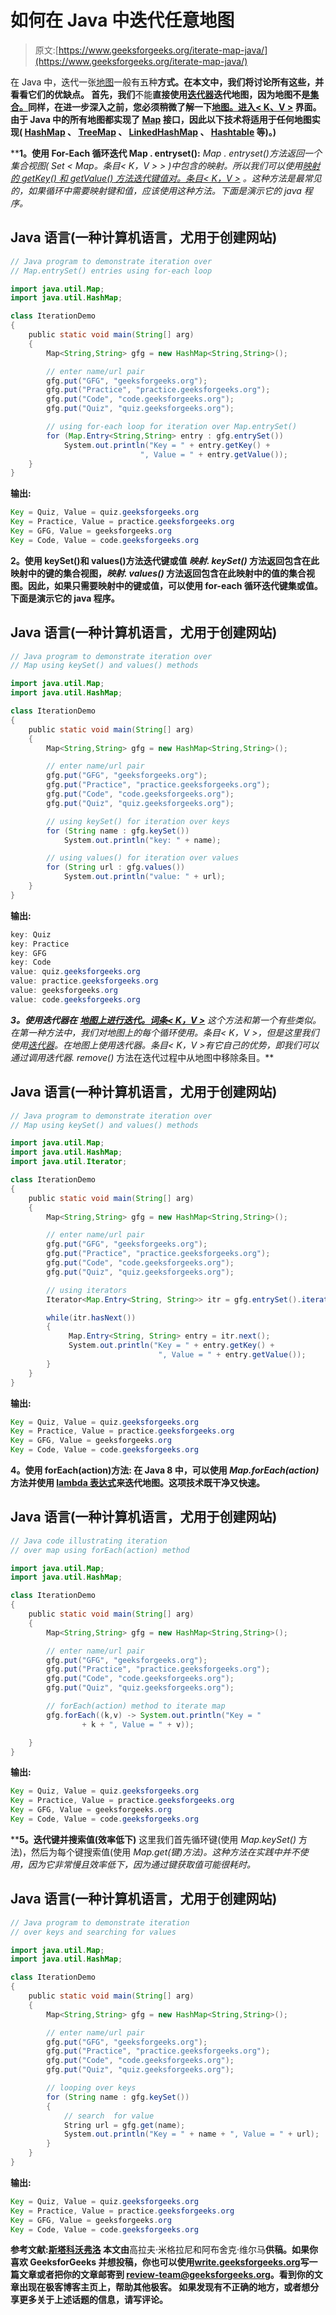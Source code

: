 # 如何在 Java 中迭代任意地图

> 原文:[https://www.geeksforgeeks.org/iterate-map-java/](https://www.geeksforgeeks.org/iterate-map-java/)

在 Java 中，迭代一张[地图](https://www.geeksforgeeks.org/map-interface-java-examples/)一般有五种**方式。在本文中，我们将讨论所有这些，并看看它们的优缺点。
首先，我们**不能**直接使用[迭代器](https://www.geeksforgeeks.org/iterators-in-java/)迭代地图，因为地图不是[集合。](https://www.geeksforgeeks.org/collections-in-java-2/)同样，在进一步深入之前，您必须稍微了解一下[地图。进入< K、V >](https://docs.oracle.com/javase/7/docs/api/java/util/Map.Entry.html) 界面。
由于 Java 中的所有地图都实现了 [Map](https://www.geeksforgeeks.org/map-interface-java-examples/) 接口，因此以下技术将适用于任何地图实现( [HashMap](https://www.geeksforgeeks.org/java-util-hashmap-in-java/) 、 [TreeMap](https://www.geeksforgeeks.org/hashmap-treemap-java/) 、 [LinkedHashMap](https://www.geeksforgeeks.org/linkedhashmap-class-java-examples/) 、 [Hashtable](https://www.geeksforgeeks.org/java-util-hashtable-class-java/) 等)。)**

****1。使用 For-Each 循环迭代 Map . entryset():**
*Map . entryset()*方法返回一个集合视图( *Set < Map。条目< K，V > >* )中包含的映射。所以我们可以使用[映射的 *getKey()* 和 *getValue()* 方法迭代键值对。条目< K，V >](https://docs.oracle.com/javase/7/docs/api/java/util/Map.Entry.html) 。这种方法是最常见的，如果循环中需要映射键和值，应该使用这种方法。下面是演示它的 java 程序。**

## **Java 语言(一种计算机语言，尤用于创建网站)**

```java
// Java program to demonstrate iteration over
// Map.entrySet() entries using for-each loop

import java.util.Map;
import java.util.HashMap;

class IterationDemo
{
    public static void main(String[] arg)
    {
        Map<String,String> gfg = new HashMap<String,String>();

        // enter name/url pair
        gfg.put("GFG", "geeksforgeeks.org");
        gfg.put("Practice", "practice.geeksforgeeks.org");
        gfg.put("Code", "code.geeksforgeeks.org");
        gfg.put("Quiz", "quiz.geeksforgeeks.org");

        // using for-each loop for iteration over Map.entrySet()
        for (Map.Entry<String,String> entry : gfg.entrySet())
            System.out.println("Key = " + entry.getKey() +
                             ", Value = " + entry.getValue());
    }
}
```

****输出:****

```java
Key = Quiz, Value = quiz.geeksforgeeks.org
Key = Practice, Value = practice.geeksforgeeks.org
Key = GFG, Value = geeksforgeeks.org
Key = Code, Value = code.geeksforgeeks.org
```

****2。使用 keySet()和 values()方法迭代键或值**
*映射. keySet()* 方法返回包含在此映射中的键的集合视图，*映射. values()* 方法返回包含在此映射中的值的集合视图。因此，如果只需要映射中的键或值，可以使用 for-each 循环迭代键集或值。下面是演示它的 java 程序。**

## **Java 语言(一种计算机语言，尤用于创建网站)**

```java
// Java program to demonstrate iteration over
// Map using keySet() and values() methods

import java.util.Map;
import java.util.HashMap;

class IterationDemo
{
    public static void main(String[] arg)
    {
        Map<String,String> gfg = new HashMap<String,String>();

        // enter name/url pair
        gfg.put("GFG", "geeksforgeeks.org");
        gfg.put("Practice", "practice.geeksforgeeks.org");
        gfg.put("Code", "code.geeksforgeeks.org");
        gfg.put("Quiz", "quiz.geeksforgeeks.org");

        // using keySet() for iteration over keys
        for (String name : gfg.keySet())
            System.out.println("key: " + name);

        // using values() for iteration over values
        for (String url : gfg.values())
            System.out.println("value: " + url);
    }
}
```

****输出:****

```java
key: Quiz
key: Practice
key: GFG
key: Code
value: quiz.geeksforgeeks.org
value: practice.geeksforgeeks.org
value: geeksforgeeks.org
value: code.geeksforgeeks.org
```

****3。使用迭代器在** [**地图上进行迭代。词条< K，V >**](https://docs.oracle.com/javase/7/docs/api/java/util/Map.Entry.html)
这个方法和第一个有些类似。在第一种方法中，我们对地图上的每个循环使用。条目< K，V >，但是这里我们使用[迭代器](https://www.geeksforgeeks.org/iterators-in-java/)。在地图上使用迭代器。条目< K，V >有它自己的优势，即我们可以通过调用*迭代器. remove()* 方法在迭代过程中从地图中移除条目。**

## **Java 语言(一种计算机语言，尤用于创建网站)**

```java
// Java program to demonstrate iteration over
// Map using keySet() and values() methods

import java.util.Map;
import java.util.HashMap;
import java.util.Iterator;

class IterationDemo
{
    public static void main(String[] arg)
    {
        Map<String,String> gfg = new HashMap<String,String>();

        // enter name/url pair
        gfg.put("GFG", "geeksforgeeks.org");
        gfg.put("Practice", "practice.geeksforgeeks.org");
        gfg.put("Code", "code.geeksforgeeks.org");
        gfg.put("Quiz", "quiz.geeksforgeeks.org");

        // using iterators
        Iterator<Map.Entry<String, String>> itr = gfg.entrySet().iterator();

        while(itr.hasNext())
        {
             Map.Entry<String, String> entry = itr.next();
             System.out.println("Key = " + entry.getKey() +
                                 ", Value = " + entry.getValue());
        }
    }
}
```

****输出:****

```java
Key = Quiz, Value = quiz.geeksforgeeks.org
Key = Practice, Value = practice.geeksforgeeks.org
Key = GFG, Value = geeksforgeeks.org
Key = Code, Value = code.geeksforgeeks.org
```

****4。使用 forEach(action)方法:**
在 Java 8 中，可以使用 *Map.forEach(action)* 方法并使用 [lambda 表达式](https://www.geeksforgeeks.org/lambda-expressions-java-8/)来迭代地图。这项技术既干净又快速。**

## **Java 语言(一种计算机语言，尤用于创建网站)**

```java
// Java code illustrating iteration
// over map using forEach(action) method

import java.util.Map;
import java.util.HashMap;

class IterationDemo
{
    public static void main(String[] arg)
    {
        Map<String,String> gfg = new HashMap<String,String>();

        // enter name/url pair
        gfg.put("GFG", "geeksforgeeks.org");
        gfg.put("Practice", "practice.geeksforgeeks.org");
        gfg.put("Code", "code.geeksforgeeks.org");
        gfg.put("Quiz", "quiz.geeksforgeeks.org");

        // forEach(action) method to iterate map
        gfg.forEach((k,v) -> System.out.println("Key = "
                + k + ", Value = " + v));

    }
}
```

****输出:****

```java
Key = Quiz, Value = quiz.geeksforgeeks.org
Key = Practice, Value = practice.geeksforgeeks.org
Key = GFG, Value = geeksforgeeks.org
Key = Code, Value = code.geeksforgeeks.org
```

****5。迭代键并搜索值(效率低下)**
这里我们首先循环键(使用 *Map.keySet()* 方法)，然后为每个键搜索值(使用 *Map.get(键)*方法)。这种方法在实践中并不使用，因为它非常慢且效率低下，因为通过键获取值可能很耗时。**

## **Java 语言(一种计算机语言，尤用于创建网站)**

```java
// Java program to demonstrate iteration
// over keys and searching for values

import java.util.Map;
import java.util.HashMap;

class IterationDemo
{
    public static void main(String[] arg)
    {
        Map<String,String> gfg = new HashMap<String,String>();

        // enter name/url pair
        gfg.put("GFG", "geeksforgeeks.org");
        gfg.put("Practice", "practice.geeksforgeeks.org");
        gfg.put("Code", "code.geeksforgeeks.org");
        gfg.put("Quiz", "quiz.geeksforgeeks.org");

        // looping over keys
        for (String name : gfg.keySet())
        {
            // search  for value
            String url = gfg.get(name);
            System.out.println("Key = " + name + ", Value = " + url);
        }
    }
}
```

****输出:****

```java
Key = Quiz, Value = quiz.geeksforgeeks.org
Key = Practice, Value = practice.geeksforgeeks.org
Key = GFG, Value = geeksforgeeks.org
Key = Code, Value = code.geeksforgeeks.org
```

**参考文献:[斯塔科沃弗洛](https://stackoverflow.com/questions/46898/how-to-efficiently-iterate-over-each-entry-in-a-map)
本文由**高拉夫·米格拉尼和阿布舍克·维尔马**供稿。如果你喜欢 GeeksforGeeks 并想投稿，你也可以使用[write.geeksforgeeks.org](https://write.geeksforgeeks.org)写一篇文章或者把你的文章邮寄到 review-team@geeksforgeeks.org。看到你的文章出现在极客博客主页上，帮助其他极客。
如果发现有不正确的地方，或者想分享更多关于上述话题的信息，请写评论。**